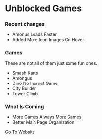 # Unblocked Games

### Recent changes

* Amonus Loads Faster
* Added More Icon Images On Hover

### Games

These are not all of them just some fun ones.

* Smash Karts
* Amongus
* Dino No Inernet Game
* City Builder
* Tower Climb

### What Is Coming

* More Games Always More Games
* Better Main Page Organization

[Go To Website](rythehi.github.io)
